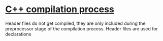 # [C++ compilation process](https://stackoverflow.com/questions/6264249/how-does-the-compilation-linking-process-work) 

Header files do not get compiled, they are only included during the preprocessor stage of the compilation process. Header files are used for declarations 




 